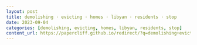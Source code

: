 ```yaml
---
layout: post
title: demolishing · evicting · homes · libyan · residents · stop
date: 2023-09-04
categories: [demolishing, evicting, homes, libyan, residents, stop]
content_url: https://papercliff.github.io/redirect/?q=demolishing+evicting+homes+libyan+residents+stop&tbs=cdr:1,cd_min:9/3/2023,cd_max:9/5/2023
---
```

